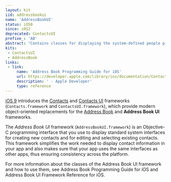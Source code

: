 ```yaml
---
layout: kit
iid: addressbookui
name: 'AddressBookUI'
status: iOS8
since: iOS2
deprecated: ContactsUI
prefixe_: 'AB'
abstract: "Contains classes for displaying the system-defined people picker and editor interfaces."
kits:
 - ContactsUI
 - AddressBook
links:
 - link:
     name: 'Address Book Programming Guide for iOS'
     url: https://developer.apple.com/library/ios/documentation/ContactData/Conceptual/AddressBookProgrammingGuideforiPhone/Introduction.html#//apple_ref/doc/uid/TP40007744
     description: ' - Apple Developer'
     type: reference
---
```


<div class="alert alert-warning" role="alert">
    <u><a href="/iOS9">iOS 9</a></u> introduces the <u><a href="/Contacts">Contacts</a></u> and <u><a href="/ContactsUI">Contacts UI</a></u> 
    frameworks (<code>Contacts.framework</code> and <code>ContactsUI.framework</code>), which provide modern object-oriented replacements for the 
    <u><a href="/AddressBook">Address Book</a></u> and <b>Address Book UI</b> frameworks.
</div>

The *Address Book UI* framework (`AddressBookUI.framework`) is an Objective-C programming interface that you use to display standard system interfaces for creating new contacts and for editing and selecting existing contacts. This framework simplifies the work needed to display contact information in your app and also makes sure that your app uses the same interfaces as other apps, thus ensuring consistency across the platform.

For more information about the classes of the Address Book UI framework and how to use them, see Address Book Programming Guide for iOS and Address Book UI Framework Reference for iOS.

